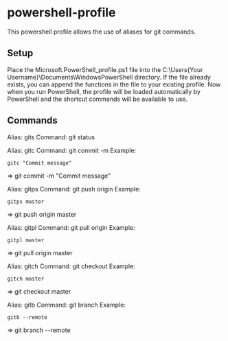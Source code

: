 # powershell-profile
This powershell profile allows the use of aliases for git commands.

## Setup
Place the Microsoft.PowerShell_profile.ps1 file into the C:\Users\{Your Username}\Documents\WindowsPowerShell directory. If the file already exists, you can append the functions in the file to your existing profile. Now when you run PowerShell, the profile will be loaded automatically by PowerShell and the shortcut commands will be available to use.

## Commands
Alias: gits
Command: git status


Alias: gitc
Command: git commit -m
Example:
```shell
gitc "Commit message"
```
=> git commit -m "Commit message"



Alias: gitps
Command: git push origin
Example:
```shell
gitps master
```
=> git push origin master



Alias: gitpl
Command: git pull origin
Example:
```shell
gitpl master
```
=> git pull origin master



Alias: gitch
Command: git checkout
Example:
```shell
gitch master
```
=> git checkout master



Alias: gitb
Command: git branch
Example:
```shell
gitb --remote
```
=> git branch --remote
